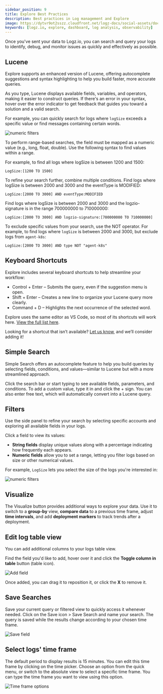 ```yaml
---
sidebar_position: 9
title: Explore Best Practices
description: Best practices in Log management and Explore
image: https://dytvr9ot2sszz.cloudfront.net/logz-docs/social-assets/docs-social.jpg
keywords: [logz.io, explore, dashboard, log analysis, observability]
---
```


Once you've sent your data to Logz.io, you can search and query your logs to identify, debug, and monitor issues as quickly and effectively as possible.

## Lucene

Explore supports an enhanced version of Lucene, offering autocomplete suggestions and syntax highlighting to help you build faster, more accurate queries.

As you type, Lucene displays available fields, variables, and operators, making it easier to construct queries. If there's an error in your syntax, hover over the error indicator to get feedback that guides you toward a solution and a valid search.

For example, you can quickly search for logs where `logSize` exceeds a specific value or find messages containing certain words.

![numeric filters](https://dytvr9ot2sszz.cloudfront.net/logz-docs/explore-dashboard/logsize-bigger-feb24.png)


To perform range-based searches, the field must be mapped as a numeric value (e.g., long, float, double). Use the following syntax to find values within a range.

For example, to find all logs where logSize is between 1200 and 1500:

`LogSize:[1200 TO 1500]`

To refine your search further, combine multiple conditions. Find logs where logSize is between 2000 and 3000 and the eventType is MODIFIED:

`LogSize:[2000 TO 3000] AND eventType:MODIFIED`

Find logs where logSize is between 2000 and 3000 and the logzio-signature is in the range 700000000 to 710000000:

`LogSize:[2000 TO 3000] AND logzio-signature:[700000000 TO 710000000]`

To exclude specific values from your search, use the NOT operator. For example, to find logs where `logSize` is between 2000 and 3000, but exclude logs from `agent-k8s`:

`LogSize:[2000 TO 3000] AND type NOT "agent-k8s"`

## Keyboard Shortcuts

Explore includes several keyboard shortcuts to help streamline your workflow:

* Control + Enter – Submits the query, even if the suggestion menu is open.
* Shift + Enter – Creates a new line to organize your Lucene query more clearly.
* Command + D – Highlights the next occurrence of the selected word.

Explore uses the same editor as VS Code, so most of its shortcuts will work here. [View the full list here](https://code.visualstudio.com/docs/editor/keybindings#_keyboard-shortcuts-reference).

Looking for a shortcut that isn’t available? [Let us know](mailto:help@logz.io), and we’ll consider adding it!


## Simple Search

Simple Search offers an autocomplete feature to help you build queries by selecting fields, conditions, and values—similar to Lucene but with a more streamlined approach.

Click the search bar or start typing to see available fields, parameters, and conditions. To add a custom value, type it in and click the + sign. You can also enter free text, which will automatically convert into a Lucene query.

## Filters

Use the side panel to refine your search by selecting specific accounts and exploring all available fields in your logs.

Click a field to view its values:

* **String fields** display unique values along with a percentage indicating how frequently each appears.
* **Numeric fields** allow you to set a range, letting you filter logs based on size or other numerical values.

For example, `LogSize` lets you select the size of the logs you're interested in:

![numeric filters](https://dytvr9ot2sszz.cloudfront.net/logz-docs/explore-dashboard/explore-filters-feb24.png)


## Visualize

The Visualize button provides additional ways to explore your data. Use it to switch to a **group-by** view, **compare data** to a previous time frame, adjust **time intervals**, and add **deployment markers** to track trends after a deployment.


## Edit log table view

You can add additional columns to your logs table view.

Find the field you'd like to add, hover over it and click the **Toggle column in table** button (table icon).

![Add field](https://dytvr9ot2sszz.cloudfront.net/logz-docs/explore-dashboard/toggle-explore-oct21.png)

Once added, you can drag it to reposition it, or click the **X** to remove it.

## Save Searches

Save your current query or filtered view to quickly access it whenever needed. Click on the Save icon > Save Search and name your search. The query is saved while the results change according to your chosen time frame. 

![Save field](https://dytvr9ot2sszz.cloudfront.net/logz-docs/explore-dashboard/saved-search/save-search-oct21.png)


## Select logs' time frame

The default period to display results is 15 minutes. You can edit this time frame by clicking on the time picker. Choose an option from the quick menu, or switch to the absolute view to select a specific time frame. You can type the time frame you want to view using this option.

![Time frame options](https://dytvr9ot2sszz.cloudfront.net/logz-docs/explore-dashboard/adjust-time-explore-feb24.png)